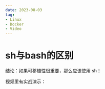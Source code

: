 ```yaml
---
date: 2023-08-03
tag:
- Linux
- Docker
- Video
---
```


# sh与bash的区别

结论：如果可移植性很重要，那么应该使用 sh！

<!--more-->

<!--
以下是 ChatGPT 的回答：
![image.png](https://cdn.nlark.com/yuque/0/2023/png/160590/1691066962763-bfbe3c1a-cb4f-43bc-b181-062eabee9529.png#averageHue=%23e4e5e7&clientId=ue1ff8f12-10ba-4&from=paste&height=196&id=u6521b3f3&originHeight=392&originWidth=1428&originalType=binary&ratio=2&rotation=0&showTitle=false&size=235208&status=done&style=none&taskId=uef2009af-bd00-4e0e-a215-9cca4c37ed2&title=&width=714)
![image.png](https://cdn.nlark.com/yuque/0/2023/png/160590/1691067007160-ec9a619b-be1c-4947-9dfc-6578d7b95003.png#averageHue=%23e5e6e8&clientId=ue1ff8f12-10ba-4&from=paste&height=116&id=u443ed474&originHeight=232&originWidth=1354&originalType=binary&ratio=2&rotation=0&showTitle=false&size=75155&status=done&style=none&taskId=u999f43f5-eb71-425d-8651-fbe5098a7c9&title=&width=677)
![image.png](https://cdn.nlark.com/yuque/0/2023/png/160590/1691067065982-c0370621-ff74-41e2-a435-b21973c64be4.png#averageHue=%23e3e4e6&clientId=ue1ff8f12-10ba-4&from=paste&height=170&id=u00ae3745&originHeight=340&originWidth=1382&originalType=binary&ratio=2&rotation=0&showTitle=false&size=116797&status=done&style=none&taskId=u563107c4-dbc5-464b-bb87-ab1c1dea427&title=&width=691)
![image.png](https://cdn.nlark.com/yuque/0/2023/png/160590/1691067101217-a60e6bd8-600c-4c68-89d0-53675a11442c.png#averageHue=%23e5e5e8&clientId=ue1ff8f12-10ba-4&from=paste&height=118&id=u1559e5c7&originHeight=236&originWidth=1370&originalType=binary&ratio=2&rotation=0&showTitle=false&size=77383&status=done&style=none&taskId=u846749a0-6dcb-429b-ad44-0d6e77dea00&title=&width=685)
-->

视频里有实战演示：
<BiliBili bvid="BV1Dj411676U" />
